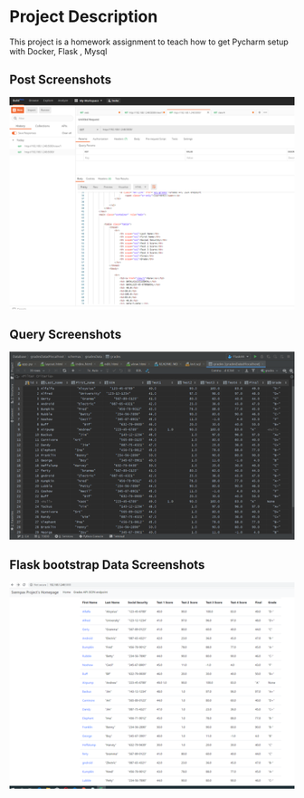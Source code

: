 # Project Description
This project is a homework assignment to teach how to get Pycharm setup with Docker, Flask , Mysql
## Post Screenshots
![postman](screenshots/postman.PNG)

## Query Screenshots
![postman](screenshots/query.PNG)

## Flask bootstrap Data Screenshots 
![bootstrap](screenshots/data1.PNG)